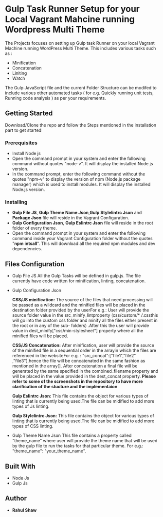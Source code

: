 # Gulp Task Runner Setup for your Local Vagrant Mahcine running Wordpress Multi Theme

The Projects focuses on setting up Gulp task Runner on your local Vagrant Machine running WordPress Multi Theme. This includes various
tasks such as :

* Minification
* Concatenation
* Liniting
* Watch

The Gulp JavaScript file and the current Folder Structure can be modifed to include various other automated tasks ( for e.g. Quickly running unit tests, Running code analysis ) as per your requirements.

## Getting Started

Download/Clone the repo and follow the Steps mentioned in the installation part to get started

### Prerequisites

* Install Node js
* Open the command prompt in your system and enter the following command without quotes "node-v". It will display the 
  installed Node.js version.
* In the command prompt, enter the following command without the quotes "npm-v" to display the version of npm (Node.js package 
  manager) which is used to install modules. It will display the installed Node.js version.


### Installing

* **Gulp File JS**, **Gulp Theme Name Json**,**Gulp Stylelintrc Json** and **Package Json** file will reside in the Vagrant               Configuration.
* **Gulp Configuration Json**, **Gulp Eslintrc Json** file will reside in the root folder of every theme.
* Open the command prompt in your system and enter the following command inside your Vagrant Configuration folder without the quotes       "**npm intsall**". This will download all the required npm modules and dev dependencies.

## Files Configuration

* Gulp File JS
  All the Gulp Tasks will be defined in gulp.js. The file currently have code written for minification, linting, concatenation.
  
* Gulp Configuration Json

  **CSS/JS minification:**
  The source of the files that need processing will be passed as a wildcard and the minified files will be placed in the destination       folder provided by the userFor e.g.: User will provide the source folder value in the src_minify_lintproperty 
  (css/custom/* */*.cssthis will go into the custom css folder and minify all the files either present in the root or in any of the sub-   folders) .After   this the user will provide  value in dest_minify["css/min-stylesheet"] property where all the minified files will be   placed.
  
  **CSS/JS Concatenation:**
  After minification, user will provide the source of the minified file in a sequential order in the arrayin which the files are           referenced in the websiteFor e.g. : "src_concat":["file1","file2" ,"file3"],hence the file will be concatenated in the same fashion as   mentioned in the array[].
  After concatenation a final file will be generated by the same specified in the combined_filename property and will be placed in         the value provided in the dest_concat property.
  **Please refer to some of the screenshots in the repository to have more clarification of the stucture and the implementaion**
  
  **Gulp Eslintrc Json:**
  This file contains the object for various types of linting that is currently being used.The file can be midified to add more types of   Js linting.
  
   **Gulp Stylelintrc Json:**
  This file contains the object for various types of linting that is currently being used.The file can be midified to add more types of   CSS linting.
  
* Gulp Theme Name Json
  This file contains a property called “theme_name” where user will provide the theme name that will be used by the gulp file to run the   tasks  for that particular theme. For e.g.: "theme_name": "your_theme_name".
  

## Built With

* Node Js
* Gulp Js

## Author

* **Rahul Shaw**
